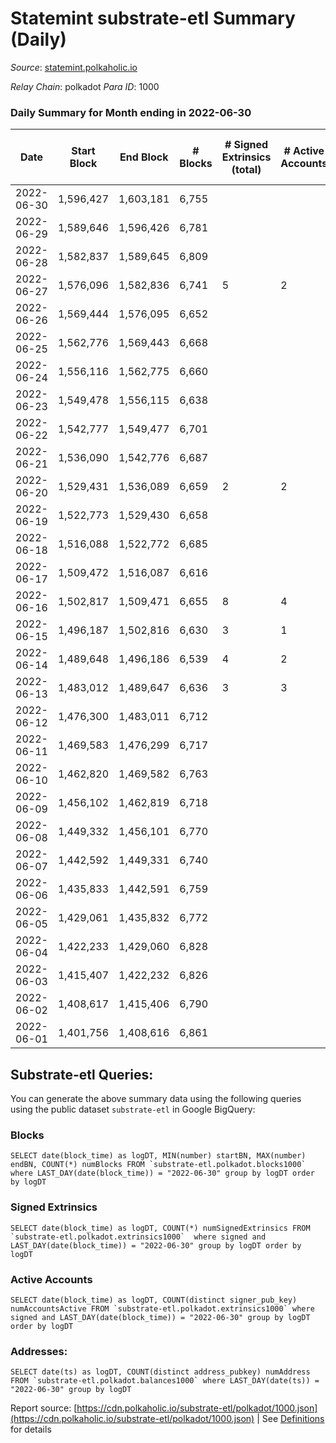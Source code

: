 # Statemint substrate-etl Summary (Daily)

_Source_: [statemint.polkaholic.io](https://statemint.polkaholic.io)

*Relay Chain*: polkadot
*Para ID*: 1000



### Daily Summary for Month ending in 2022-06-30


| Date | Start Block | End Block | # Blocks | # Signed Extrinsics (total) | # Active Accounts | # Passive | # New | # Addresses with Balances | # Events | # Transfers | # XCM Transfers In | # XCM Transfers Out |
| ---- | ----------- | --------- | -------- | --------------------------- | ----------------- | --------- | ----- | ------------------------- | -------- | ----------- | ------------------ | ------------------- |
| 2022-06-30 | 1,596,427 | 1,603,181 | 6,755  |  |  |  |  | 38 | 13,514 |   |   |   |
| 2022-06-29 | 1,589,646 | 1,596,426 | 6,781  |  |  |  |  | 38 | 13,565 |   |   |   |
| 2022-06-28 | 1,582,837 | 1,589,645 | 6,809  |  |  |  |  | 38 | 13,622 |   |   |   |
| 2022-06-27 | 1,576,096 | 1,582,836 | 6,741  | 5 | 2 |  |  | 38 | 13,524 |   | 3 ($74.85) |   |
| 2022-06-26 | 1,569,444 | 1,576,095 | 6,652  |  |  |  |  | 37 | 13,308 |   |   |   |
| 2022-06-25 | 1,562,776 | 1,569,443 | 6,668  |  |  |  |  | 37 | 13,339 |   |   |   |
| 2022-06-24 | 1,556,116 | 1,562,775 | 6,660  |  |  |  |  | 37 | 13,330 |   | 1 ($2.38) |   |
| 2022-06-23 | 1,549,478 | 1,556,115 | 6,638  |  |  |  |  | 36 | 13,295 |   | 2 ($38.84) |   |
| 2022-06-22 | 1,542,777 | 1,549,477 | 6,701  |  |  |  |  | 34 | 13,415 |   | 1 ($15.02) |   |
| 2022-06-21 | 1,536,090 | 1,542,776 | 6,687  |  |  |  |  | 33 | 13,384 |   | 1 ($8.09) |   |
| 2022-06-20 | 1,529,431 | 1,536,089 | 6,659  | 2 | 2 |  |  | 32 | 13,334 | 1 ($8.74) |   |   |
| 2022-06-19 | 1,522,773 | 1,529,430 | 6,658  |  |  |  |  | 33 | 13,320 |   |   |   |
| 2022-06-18 | 1,516,088 | 1,522,772 | 6,685  |  |  |  |  | 33 | 13,373 |   |   |   |
| 2022-06-17 | 1,509,472 | 1,516,087 | 6,616  |  |  |  |  | 33 | 13,236 |   |   |   |
| 2022-06-16 | 1,502,817 | 1,509,471 | 6,655  | 8 | 4 |  |  | 33 | 13,351 | 3 ($85.56) | 1 ($39.46) |   |
| 2022-06-15 | 1,496,187 | 1,502,816 | 6,630  | 3 | 1 |  |  | 33 | 13,274 | 1 ($35.69) | 1  |   |
| 2022-06-14 | 1,489,648 | 1,496,186 | 6,539  | 4 | 2 |  |  | 33 | 13,105 | 1 ($7.40) | 1 ($51.79) |   |
| 2022-06-13 | 1,483,012 | 1,489,647 | 6,636  | 3 | 3 |  |  | 31 | 13,300 | 3 ($24.99) | 1 ($8.37) |   |
| 2022-06-12 | 1,476,300 | 1,483,011 | 6,712  |  |  |  |  | 30 | 13,427 |   |   |   |
| 2022-06-11 | 1,469,583 | 1,476,299 | 6,717  |  |  |  |  | 30 | 13,438 |   |   |   |
| 2022-06-10 | 1,462,820 | 1,469,582 | 6,763  |  |  |  |  | 30 | 13,530 |   |   |   |
| 2022-06-09 | 1,456,102 | 1,462,819 | 6,718  |  |  |  |  | 30 | 13,440 |   |   |   |
| 2022-06-08 | 1,449,332 | 1,456,101 | 6,770  |  |  |  |  | 30 | 13,543 |   |   |   |
| 2022-06-07 | 1,442,592 | 1,449,331 | 6,740  |  |  |  |  | 30 | 13,484 |   |   |   |
| 2022-06-06 | 1,435,833 | 1,442,591 | 6,759  |  |  |  |  | 30 | 13,522 |   |   |   |
| 2022-06-05 | 1,429,061 | 1,435,832 | 6,772  |  |  |  |  | 30 | 13,554 |   | 1 ($46.74) |   |
| 2022-06-04 | 1,422,233 | 1,429,060 | 6,828  |  |  |  |  | 29 | 13,659 |   |   |   |
| 2022-06-03 | 1,415,407 | 1,422,232 | 6,826  |  |  |  |  | 29 | 13,656 |   |   |   |
| 2022-06-02 | 1,408,617 | 1,415,406 | 6,790  |  |  |  |  | 29 | 13,584 |   |   |   |
| 2022-06-01 | 1,401,756 | 1,408,616 | 6,861  |  |  |  |  | 29 | 13,730 |   |   |   |

## Substrate-etl Queries:
You can generate the above summary data using the following queries using the public dataset `substrate-etl` in Google BigQuery:


### Blocks
```
SELECT date(block_time) as logDT, MIN(number) startBN, MAX(number) endBN, COUNT(*) numBlocks FROM `substrate-etl.polkadot.blocks1000`  where LAST_DAY(date(block_time)) = "2022-06-30" group by logDT order by logDT
```


### Signed Extrinsics
```
SELECT date(block_time) as logDT, COUNT(*) numSignedExtrinsics FROM `substrate-etl.polkadot.extrinsics1000`  where signed and LAST_DAY(date(block_time)) = "2022-06-30" group by logDT order by logDT
```


### Active Accounts
```
SELECT date(block_time) as logDT, COUNT(distinct signer_pub_key) numAccountsActive FROM `substrate-etl.polkadot.extrinsics1000` where signed and LAST_DAY(date(block_time)) = "2022-06-30" group by logDT order by logDT
```


### Addresses:
```
SELECT date(ts) as logDT, COUNT(distinct address_pubkey) numAddress FROM `substrate-etl.polkadot.balances1000` where LAST_DAY(date(ts)) = "2022-06-30" group by logDT
```



Report source: [https://cdn.polkaholic.io/substrate-etl/polkadot/1000.json](https://cdn.polkaholic.io/substrate-etl/polkadot/1000.json) | See [Definitions](/DEFINITIONS.md) for details
